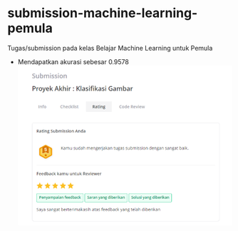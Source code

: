 # submission-machine-learning-pemula
Tugas/submission pada kelas Belajar Machine Learning untuk Pemula
- Mendapatkan akurasi sebesar 0.9578
![alt text](https://github.com/rijalmyd/submission-machine-learning-pemula/blob/main/images/sub.png)
